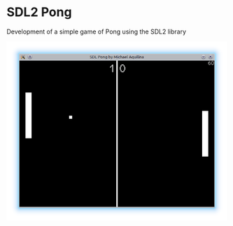 SDL2 Pong
==========

Development of a simple game of Pong using the SDL2 library

![Pong on Kubuntu](img/sdl_pong2.png)
